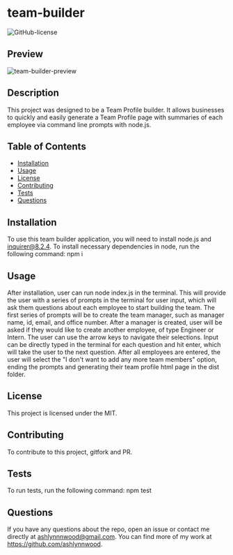 # team-builder

  ![GitHub-license](https://img.shields.io/badge/License-MIT-blue)

  ## Preview
  ![team-builder-preview](./team-builder.gif)

  ## Description
  This project was designed to be a Team Profile builder. It allows businesses to quickly and easily generate a Team Profile page with summaries of each employee via command line prompts with node.js.

  ## Table of Contents
  * [Installation](#installation)
  * [Usage](#usage)
  * [License](#license)
  * [Contributing](#contributing)
  * [Tests](#tests)
  * [Questions](#questions)
  
  ## Installation
  To use this team builder application, you will need to install node.js and inquirer@8.2.4. To install necessary dependencies in node, run the following command: 
  npm i

  ## Usage
  After installation, user can run node index.js in the terminal. This will provide the user with a series of prompts in the terminal for user input, which will ask them questions about each employee to start building the team. The first series of prompts will be to create the team manager, such as manager name, id, email, and office number. After a manager is created, user will be asked if they would like to create another employee, of type Engineer or Intern. The user can use the arrow keys to navigate their selections. Input can be directly typed in the terminal for each question and hit enter, which will take the user to the next question. After all employees are entered, the user will select the "I don't want to add any more team members" option, ending the prompts and generating their team profile html page in the dist folder.

  ## License
  This project is licensed under the MIT.

  ## Contributing
  To contribute to this project, gitfork and PR.

  ## Tests
  To run tests, run the following command: 
  npm test

  ## Questions 
  If you have any questions about the repo, open an issue or 
  contact me directly at ashlynnnwood@gmail.com. You can find more of my work at https://github.com/ashlynnwood.